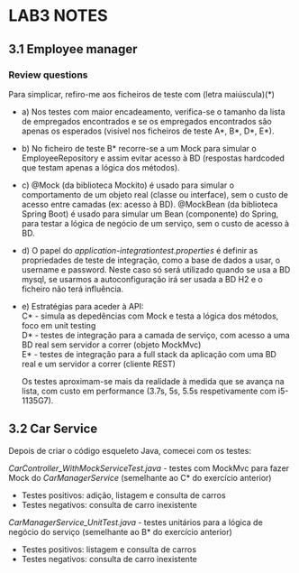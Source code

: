 # LAB3 NOTES

## 3.1 Employee manager

### Review questions
Para simplicar, refiro-me aos ficheiros de teste com (letra maiúscula)(*)
- a) Nos testes com maior encadeamento, verifica-se o tamanho da lista de empregados encontrados e se os empregados encontrados são apenas os esperados (visível nos ficheiros de teste A*, B*, D*, E*).
- b) No ficheiro de teste B* recorre-se a um Mock para simular o EmployeeRepository e assim evitar acesso à BD (respostas hardcoded que testam apenas a lógica dos métodos).
- c) 
@Mock (da biblioteca Mockito) é usado para simular o comportamento de um objeto real (classe ou interface), sem o custo de acesso entre camadas (ex: acesso à BD). 
@MockBean (da biblioteca Spring Boot) é usado para simular um Bean (componente) do Spring, para testar a lógica de negócio de um serviço, sem o custo de acesso à BD.
- d) O papel do _application-integrationtest.properties_ é definir as propriedades de teste de integração, como a base de dados a usar, o username e password. Neste caso só será utilizado quando se usa a BD mysql, se usarmos a autoconfiguração irá ser usada a BD H2 e o ficheiro não terá influência.
- e) Estratégias para aceder à API:
    <br>C* - simula as depedências com Mock e testa a lógica dos métodos, foco em unit testing
    <br>D* - testes de integração para a camada de serviço, com acesso a uma BD real sem servidor a correr (objeto MockMvc)
    <br>E* - testes de integração para a full stack da aplicação com uma BD real e um servidor a correr (cliente REST)

    Os testes aproximam-se mais da realidade à medida que se avança na lista, com custo em performance (3.7s, 5s, 5.5s respetivamente com i5-1135G7).

## 3.2 Car Service
Depois de criar o código esqueleto Java, comecei com os testes:

_CarController_WithMockServiceTest.java_ - testes com MockMvc para fazer Mock do _CarManagerService_ (semelhante ao C* do exercício anterior)
- Testes positivos: adição, listagem e consulta de carros
- Testes negativos: consulta de carro inexistente

_CarManagerService_UnitTest.java_ - testes unitários para a lógica de negócio do serviço (semelhante ao B* do exercício anterior)
- Testes positivos: listagem e consulta de carros
- Testes negativos: consulta de carro inexistente

